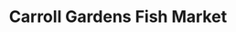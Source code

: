 ---
title: "Carroll Gardens Fish Market"
url: /brooklyn/carroll-gardens-fish-market/
shop: Fisch
---